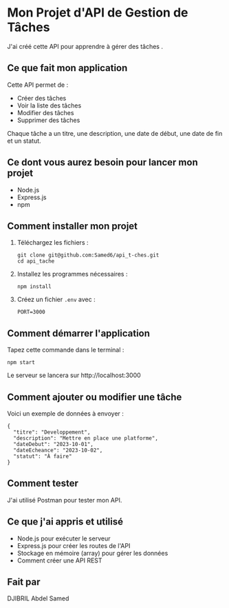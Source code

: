 # Mon Projet d'API de Gestion de Tâches

J'ai créé cette API pour apprendre à gérer des tâches .

## Ce que fait mon application

Cette API permet de :

- Créer des tâches
- Voir la liste des tâches
- Modifier des tâches
- Supprimer des tâches

Chaque tâche a un titre, une description, une date de début, une date de fin et un statut.

## Ce dont vous aurez besoin pour lancer mon projet

- Node.js
- Express.js
- npm

## Comment installer mon projet

1. Téléchargez les fichiers :

   ```
   git clone git@github.com:Samed6/api_t-ches.git
   cd api_tache
   ```

2. Installez les programmes nécessaires :
   ```
   npm install
   ```
3. Créez un fichier `.env` avec :
   ```
   PORT=3000
   ```

## Comment démarrer l'application

Tapez cette commande dans le terminal :

```
npm start
```

Le serveur se lancera sur http://localhost:3000


## Comment ajouter ou modifier une tâche

Voici un exemple de données à envoyer :

```
{
  "titre": "Developpement",
  "description": "Mettre en place une platforme",
  "dateDebut": "2023-10-01",
  "dateEcheance": "2023-10-02",
  "statut": "À faire"
}
```

## Comment tester

J'ai utilisé Postman pour tester mon API.

## Ce que j'ai appris et utilisé

- Node.js pour exécuter le serveur
- Express.js pour créer les routes de l'API
- Stockage en mémoire (array) pour gérer les données
- Comment créer une API REST

## Fait par

DJIBRIL Abdel Samed
